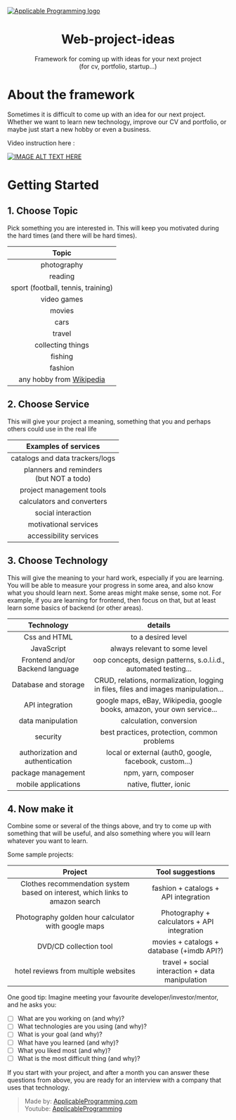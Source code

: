 [![Applicable Programming logo](https://s3.amazonaws.com/contents.newzenler.com/3161/library/60e0d31eb3efa_1625346846_applicable-programming-logo-blue-github-title.png "Applicable Programming logo")](https://applicableprogramming.com "Applicable Programming")

<h1 align="center">Web-project-ideas</h1>

<p align="center">Framework for coming up with ideas for your next project
<br /> (for cv, portfolio, startup...)</p>


# About the framework

Sometimes it is difficult to come up with an idea for our next project. Whether we want to learn new technology, improve our CV and portfolio, or maybe just start a new hobby or even a business. 

Video instruction here :

[![IMAGE ALT TEXT HERE](https://img.youtube.com/vi/OMNgpnbStew/0.jpg)](https://www.youtube.com/watch?v=OMNgpnbStew)

 


# Getting Started

## 1. Choose Topic
Pick something you are interested in. This will keep you motivated during the hard times (and there will be hard times). 

| Topic |
|:---:|
| photography |
| reading |
| sport (football, tennis, training) |
| video games |
| movies |
| cars |
| travel |
| collecting things |
| fishing |
| fashion |
| any hobby from [Wikipedia](https://en.wikipedia.org/wiki/List_of_hobbies)|

## 2. Choose Service
This will give your project a meaning, something that you and perhaps others could use in the real life

|Examples of services|
|:---:|
| catalogs and data trackers/logs |
| planners and reminders <br /> (but NOT a todo) |
| project management tools |
| calculators and converters |
| social interaction |
| motivational services |
| accessibility services |


## 3. Choose Technology
This will give the meaning to your hard work, especially if you are learning. You will be able to measure your progress in some area, and also know what you should learn next. Some areas might make sense, some not. For example, if you are learning for frontend, then focus on that, but at least learn some basics of backend (or other areas).  

|Technology| details |
|:---:| :---:|
| Css and HTML | to a desired level |
| JavaScript | always relevant to some level |
| Frontend and/or Backend language | oop concepts, design patterns, s.o.l.i.d.,  automated testing... |
| Database and storage | CRUD, relations, normalization, logging in files, files and images manipulation...|
| API integration | google maps, eBay, Wikipedia, google books, amazon, your own service...|
| data manipulation | calculation, conversion |
| security | best practices, protection, common problems |
| authorization and authentication | local or external (auth0, google, facebook, custom...)
|package management|npm, yarn, composer|
|mobile applications|native, flutter, ionic|

## 4. Now make it
Combine some or several of the things above, and try to come up with something that will be useful, and also something where you will learn whatever you want to learn.

Some sample projects:

|Project|Tool suggestions|
|:---:| :---:|
| Clothes recommendation system based on interest, which links to amazon search| fashion + catalogs + API integration |
|Photography golden hour calculator with google maps | Photography + calculators + API integration|
|DVD/CD collection tool|movies + catalogs + database (+imdb API?)|
|hotel reviews from multiple websites |travel + social interaction + data manipulation|

One good tip: Imagine meeting your favourite developer/investor/mentor, and he asks you:
- [ ] What are you working on (and why)?
- [ ] What technologies are you using (and why)?
- [ ] What is your goal (and why)?
- [ ] What have you learned (and why)?
- [ ] What you liked most (and why)?
- [ ] What is the most difficult thing (and why)?

If you start with your project, and after a month you can answer these questions from above, you are ready for an interview with a company that uses that technology. 


> Made by: [ApplicableProgramming.com](https://applicableprogramming.com) <br /> 
> Youtube: [ApplicableProgramming](https://www.youtube.com/c/ApplicableProgramming/)
